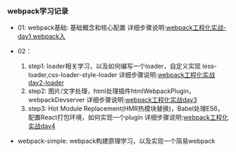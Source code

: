 ### webpack学习记录


- 01: webpack基础: 基础概念和核心配置 详细步骤说明:[webpack工程化实战-day1 webpack入](https://juejin.im/post/6889230501342380039)
- 02： 
   1. step1: loader相关学习，以及如何编写一个loader，自定义实现 less-loader,css-loader-style-loader 详细步骤说明:[webpack工程化实战day2-loader](https://juejin.im/post/6889696826459422727)
   2. step2: 图片/文字处理，html处理插件htmlWebpackPlugin，webpackDevserver
   详细步骤说明:[webpack工程化实战day3](https://juejin.im/post/6891165187315859464)
   3. step3: Hot Module Replacement(HMR热模块替换)，Babel处理ES6，配置React打包环境，如何实现一个plugin 详细步骤说明:[webpack工程化实战day4](https://juejin.im/post/6891578693064491015)

- webpack-simple: webpack构建原理学习，以及实现一个简易webpack
